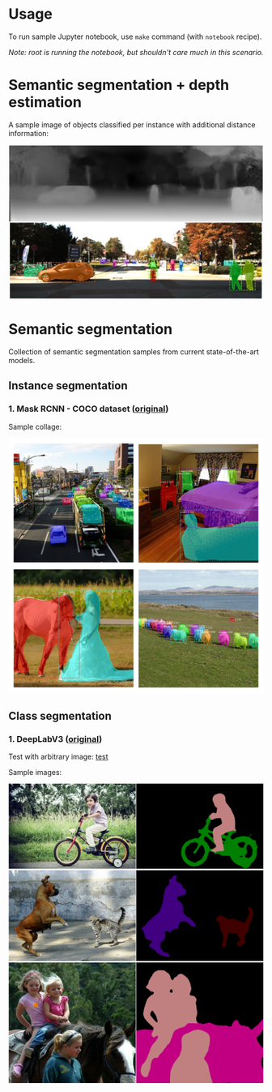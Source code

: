 # Usage

To run sample Jupyter notebook, use `make` command (with `notebook` recipe).

*Note: root is running the notebook, but shouldn't care much in this scenario.*

# Semantic segmentation + depth estimation

A sample image of objects classified per instance with additional distance information:

![joint_collage](joint_collage.png)

# Semantic segmentation

Collection of semantic segmentation samples from current state-of-the-art models.

## Instance segmentation

### 1. Mask RCNN - COCO dataset ([original](https://github.com/matterport/Mask_RCNN))

Sample collage:

![collage](images/results/instance-segm.jpg)

## Class segmentation

### 1. DeepLabV3 ([original](https://github.com/tensorflow/models/tree/master/research/deeplab))

Test with arbitrary image: [test](https://colab.research.google.com/github/tensorflow/models/blob/master/research/deeplab/deeplab_demo.ipynb)

Sample images:

![deeplab1](vis1.png)
![deeplab2](vis2.png)
![deeplab3](vis3.png)
